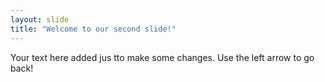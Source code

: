 ```yaml
---
layout: slide
title: "Welcome to our second slide!"
---
```

Your text here added jus tto make some changes. 
Use the left arrow to go back!
